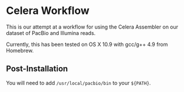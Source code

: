 # Celera Workflow

This is our attempt at a workflow for using the Celera Assembler on our dataset
of PacBio and Illumina reads.

Currently, this has been tested on OS X 10.9 with gcc/g++ 4.9 from Homebrew.

## Post-Installation

You will need to add <code>/usr/local/pacbio/bin</code> to your <code>${PATH}</code>.
